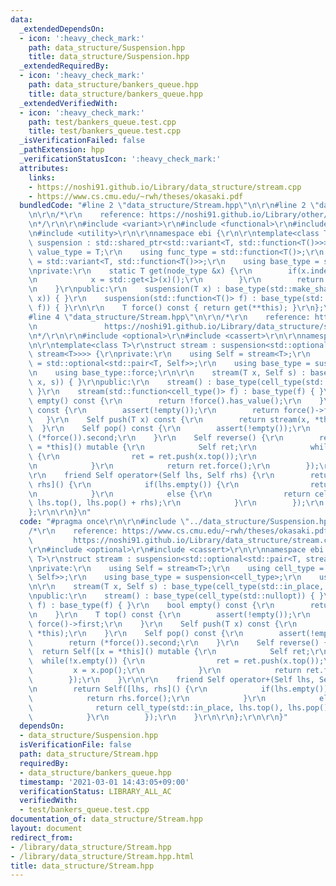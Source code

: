 ```yaml
---
data:
  _extendedDependsOn:
  - icon: ':heavy_check_mark:'
    path: data_structure/Suspension.hpp
    title: data_structure/Suspension.hpp
  _extendedRequiredBy:
  - icon: ':heavy_check_mark:'
    path: data_structure/bankers_queue.hpp
    title: data_structure/bankers_queue.hpp
  _extendedVerifiedWith:
  - icon: ':heavy_check_mark:'
    path: test/bankers_queue.test.cpp
    title: test/bankers_queue.test.cpp
  _isVerificationFailed: false
  _pathExtension: hpp
  _verificationStatusIcon: ':heavy_check_mark:'
  attributes:
    links:
    - https://noshi91.github.io/Library/data_structure/stream.cpp
    - https://www.cs.cmu.edu/~rwh/theses/okasaki.pdf
  bundledCode: "#line 2 \"data_structure/Stream.hpp\"\n\r\n#line 2 \"data_structure/Suspension.hpp\"\
    \n\r\n/*\r\n    reference: https://noshi91.github.io/Library/other/suspension.cpp\r\
    \n*/\r\n\r\n#include <variant>\r\n#include <functional>\r\n#include <memory>\r\
    \n#include <utility>\r\n\r\nnamespace ebi {\r\n\r\ntemplate<class T>\r\nstruct\
    \ suspension : std::shared_ptr<std::variant<T, std::function<T()>>> {\r\n    using\
    \ value_type = T;\r\n    using func_type = std::function<T()>;\r\n    using node_type\
    \ = std::variant<T, std::function<T()>>;\r\n    using base_type = std::shared_ptr<node_type>;\r\
    \nprivate:\r\n    static T get(node_type &x) {\r\n        if(x.index() != 0) {\r\
    \n            x = std::get<1>(x)();\r\n        }\r\n        return std::get<0>(x);\r\
    \n    }\r\npublic:\r\n    suspension(T x) : base_type(std::make_shared<node_type>(std::in_place_index<0>,\
    \ x)) { }\r\n    suspension(std::function<T()> f) : base_type(std::make_shared<node_type>(std::in_place_index<1>,\
    \ f)) { }\r\n\r\n    T force() const { return get(**this); }\r\n};\r\n\r\n}\r\n\
    #line 4 \"data_structure/Stream.hpp\"\n\r\n/*\r\n    reference: https://www.cs.cmu.edu/~rwh/theses/okasaki.pdf\r\
    \n               https://noshi91.github.io/Library/data_structure/stream.cpp\r\
    \n*/\r\n\r\n#include <optional>\r\n#include <cassert>\r\n\r\nnamespace ebi {\r\
    \n\r\ntemplate<class T>\r\nstruct stream : suspension<std::optional<std::pair<T,\
    \ stream<T>>>> {\r\nprivate:\r\n    using Self = stream<T>;\r\n    using cell_type\
    \ = std::optional<std::pair<T, Self>>;\r\n    using base_type = suspension<cell_type>;\r\
    \n    using base_type::force;\r\n\r\n    stream(T x, Self s) : base_type(cell_type(std::in_place,\
    \ x, s)) { }\r\npublic:\r\n    stream() : base_type(cell_type(std::nullopt)) {\
    \ }\r\n    stream(std::function<cell_type()> f) : base_type(f) { }\r\n    bool\
    \ empty() const {\r\n        return !force().has_value();\r\n    }\r\n    T top()\
    \ const {\r\n        assert(!empty());\r\n        return force()->first;\r\n \
    \   }\r\n    Self push(T x) const {\r\n        return stream(x, *this);\r\n  \
    \  }\r\n    Self pop() const {\r\n        assert(!empty());\r\n        return\
    \ (*force()).second;\r\n    }\r\n    Self reverse() {\r\n        return Self([x\
    \ = *this]() mutable {\r\n            Self ret;\r\n            while(!x.empty())\
    \ {\r\n                ret = ret.push(x.top());\r\n                x = x.pop();\r\
    \n            }\r\n            return ret.force();\r\n        });\r\n    }\r\n\
    \r\n    friend Self operator+(Self lhs, Self rhs) {\r\n        return Self([lhs,\
    \ rhs]() {\r\n            if(lhs.empty()) {\r\n                return rhs.force();\r\
    \n            }\r\n            else {\r\n                return cell_type(std::in_place,\
    \ lhs.top(), lhs.pop() + rhs);\r\n            }\r\n        });\r\n    }\r\n\r\n\
    };\r\n\r\n}\n"
  code: "#pragma once\r\n\r\n#include \"../data_structure/Suspension.hpp\"\r\n\r\n\
    /*\r\n    reference: https://www.cs.cmu.edu/~rwh/theses/okasaki.pdf\r\n      \
    \         https://noshi91.github.io/Library/data_structure/stream.cpp\r\n*/\r\n\
    \r\n#include <optional>\r\n#include <cassert>\r\n\r\nnamespace ebi {\r\n\r\ntemplate<class\
    \ T>\r\nstruct stream : suspension<std::optional<std::pair<T, stream<T>>>> {\r\
    \nprivate:\r\n    using Self = stream<T>;\r\n    using cell_type = std::optional<std::pair<T,\
    \ Self>>;\r\n    using base_type = suspension<cell_type>;\r\n    using base_type::force;\r\
    \n\r\n    stream(T x, Self s) : base_type(cell_type(std::in_place, x, s)) { }\r\
    \npublic:\r\n    stream() : base_type(cell_type(std::nullopt)) { }\r\n    stream(std::function<cell_type()>\
    \ f) : base_type(f) { }\r\n    bool empty() const {\r\n        return !force().has_value();\r\
    \n    }\r\n    T top() const {\r\n        assert(!empty());\r\n        return\
    \ force()->first;\r\n    }\r\n    Self push(T x) const {\r\n        return stream(x,\
    \ *this);\r\n    }\r\n    Self pop() const {\r\n        assert(!empty());\r\n\
    \        return (*force()).second;\r\n    }\r\n    Self reverse() {\r\n      \
    \  return Self([x = *this]() mutable {\r\n            Self ret;\r\n          \
    \  while(!x.empty()) {\r\n                ret = ret.push(x.top());\r\n       \
    \         x = x.pop();\r\n            }\r\n            return ret.force();\r\n\
    \        });\r\n    }\r\n\r\n    friend Self operator+(Self lhs, Self rhs) {\r\
    \n        return Self([lhs, rhs]() {\r\n            if(lhs.empty()) {\r\n    \
    \            return rhs.force();\r\n            }\r\n            else {\r\n  \
    \              return cell_type(std::in_place, lhs.top(), lhs.pop() + rhs);\r\n\
    \            }\r\n        });\r\n    }\r\n\r\n};\r\n\r\n}"
  dependsOn:
  - data_structure/Suspension.hpp
  isVerificationFile: false
  path: data_structure/Stream.hpp
  requiredBy:
  - data_structure/bankers_queue.hpp
  timestamp: '2021-03-01 14:43:05+09:00'
  verificationStatus: LIBRARY_ALL_AC
  verifiedWith:
  - test/bankers_queue.test.cpp
documentation_of: data_structure/Stream.hpp
layout: document
redirect_from:
- /library/data_structure/Stream.hpp
- /library/data_structure/Stream.hpp.html
title: data_structure/Stream.hpp
---
```

